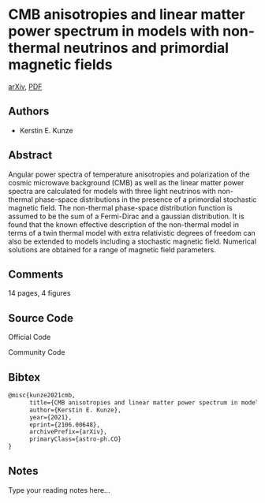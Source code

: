 
# CMB anisotropies and linear matter power spectrum in models with non-thermal neutrinos and primordial magnetic fields

[arXiv](https://arxiv.org/abs/2106.0648), [PDF](https://arxiv.org/pdf/2106.0648.pdf)

## Authors

- Kerstin E. Kunze

## Abstract

Angular power spectra of temperature anisotropies and polarization of the cosmic microwave background (CMB) as well as the linear matter power spectra are calculated for models with three light neutrinos with non-thermal phase-space distributions in the presence of a primordial stochastic magnetic field. The non-thermal phase-space distribution function is assumed to be the sum of a Fermi-Dirac and a gaussian distribution. It is found that the known effective description of the non-thermal model in terms of a twin thermal model with extra relativistic degrees of freedom can also be extended to models including a stochastic magnetic field. Numerical solutions are obtained for a range of magnetic field parameters.

## Comments

14 pages, 4 figures

## Source Code

Official Code



Community Code



## Bibtex

```tex
@misc{kunze2021cmb,
      title={CMB anisotropies and linear matter power spectrum in models with non-thermal neutrinos and primordial magnetic fields}, 
      author={Kerstin E. Kunze},
      year={2021},
      eprint={2106.00648},
      archivePrefix={arXiv},
      primaryClass={astro-ph.CO}
}
```

## Notes

Type your reading notes here...

